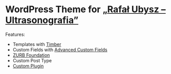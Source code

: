 # WordPress Theme for [„Rafał Ubysz – Ultrasonografia”](http://usg-rafalubysz.pl)

Features:
- Templates with [Timber](https://www.upstatement.com/timber)
- Custom Fields with [Advanced Custom Fields](https://www.advancedcustomfields.com)
- [ZURB Foundation](https://foundation.zurb.com)
- Custom Post Type
- [Custom Plugin](https://github.com/kamilradziszewski/rafal-ubysz-plugin)
